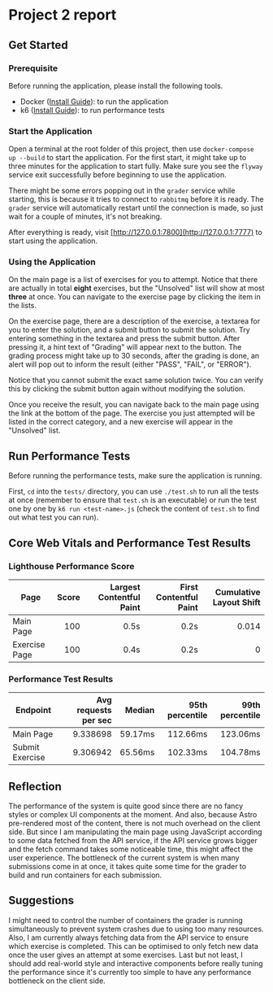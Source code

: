 # Project 2 report

## Get Started

### Prerequisite
Before running the application, please install the following tools.

- Docker ([Install Guide](https://docs.docker.com/get-docker/)): to run the application
- k6 ([Install Guide](https://k6.io/docs/get-started/installation/)): to run performance tests

### Start the Application

Open a terminal at the root folder of this project, then use `docker-compose up --build` to start the application. For the first start, it might take up to three minutes for the application to start fully. Make sure you see the `flyway` service exit successfully before beginning to use the application.

There might be some errors popping out in the `grader` service while starting, this is because it tries to connect to `rabbitmq` before it is ready. The `grader` service will automatically restart until the connection is made, so just wait for a couple of minutes, it's not breaking.

After everything is ready, visit [http://127.0.0.1:7800](http://127.0.0.1:7777) to start using the application.

### Using the Application

On the main page is a list of exercises for you to attempt. Notice that there are actually in total **eight** exercises, but the "Unsolved" list will show at most **three** at once. You can navigate to the exercise page by clicking the item in the lists.

On the exercise page, there are a description of the exercise, a textarea for you to enter the solution, and a submit button to submit the solution. Try entering something in the textarea and press the submit button. After pressing it, a hint text of "Grading" will appear next to the button. The grading process might take up to 30 seconds, after the grading is done, an alert will pop out to inform the result (either "PASS", "FAIL", or "ERROR").

Notice that you cannot submit the exact same solution twice. You can verify this by clicking the submit button again without modifying the solution.

Once you receive the result, you can navigate back to the main page using the link at the bottom of the page. The exercise you just attempted will be listed in the correct category, and a new exercise will appear in the "Unsolved" list.

## Run Performance Tests

Before running the performance tests, make sure the application is running.

First, `cd` into the `tests/` directory, you can use `./test.sh` to run all the tests at once (remember to ensure that `test.sh` is an executable) or run the test one by one by `k6 run <test-name>.js` (check the content of `test.sh` to find out what test you can run).

## Core Web Vitals and Performance Test Results

### Lighthouse Performance Score

| Page | Score | Largest Contentful Paint | First Contentful Paint | Cumulative Layout Shift |
|----------------|---------------------:|-------:|----------------:|----------------:|
| Main Page | 100 | 0.5s | 0.2s | 0.014 |
| Exercise Page | 100 | 0.4s | 0.2s | 0 |

### Performance Test Results

| Endpoint | Avg requests per sec | Median | 95th percentile | 99th percentile |
|----------------|---------------------:|-------:|----------------:|----------------:|
| Main Page | 9.338698 | 59.17ms | 112.66ms | 123.06ms |
| Submit Exercise | 9.306942 | 65.56ms | 102.33ms | 104.78ms |

## Reflection

The performance of the system is quite good since there are no fancy styles or complex UI components at the moment. And also, because Astro pre-rendered most of the content, there is not much overhead on the client side. But since I am manipulating the main page using JavaScript according to some data fetched from the API service, if the API service grows bigger and the fetch command takes some noticeable time, this might affect the user experience. The bottleneck of the current system is when many submissions come in at once, it takes quite some time for the grader to build and run containers for each submission.

## Suggestions

I might need to control the number of containers the grader is running simultaneously to prevent system crashes due to using too many resources. Also, I am currently always fetching data from the API service to ensure which exercise is completed. This can be optimised to only fetch new data once the user gives an attempt at some exercises. Last but not least, I should add real-world style and interactive components before really tuning the performance since it's currently too simple to have any performance bottleneck on the client side.